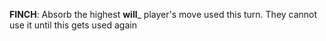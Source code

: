 **FINCH**: Absorb the highest __will___ player's move used this turn. They cannot use it until this gets used again